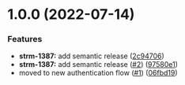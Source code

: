 # 1.0.0 (2022-07-14)


### Features

* **strm-1387:** add semantic release ([2c94706](https://github.com/strmprivacy/rust-driver/commit/2c947069b8cdc572ef72de20e0599410c41bedd5))
* **strm-1387:** add semantic release ([#2](https://github.com/strmprivacy/rust-driver/issues/2)) ([97580e1](https://github.com/strmprivacy/rust-driver/commit/97580e11801c8cfda50a948c79ac421dac4600ee))
* moved to new authentication flow ([#1](https://github.com/strmprivacy/rust-driver/issues/1)) ([06fbd19](https://github.com/strmprivacy/rust-driver/commit/06fbd19c3c1d69b2278450aa635a2256a081ad6a))
